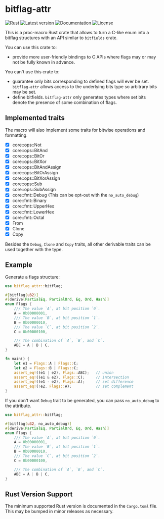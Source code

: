 # bitflag-attr

[![Rust](https://github.com/GrayJack/bitflag-attr/workflows/Check/badge.svg)](https://github.com/GrayJack/bitflag-attr/actions)
[![Latest version](https://img.shields.io/crates/v/bitflag-attr.svg)](https://crates.io/crates/bitflag-attr)
[![Documentation](https://docs.rs/bitflag-attr/badge.svg)](https://docs.rs/bitflag-attr)
![License](https://img.shields.io/crates/l/bitflag-attr.svg)

This is a proc-macro Rust crate that allows to turn a C-like enum into a bitflag structures with an API similar to `bitfields` crate.

You can use this crate to:

- provide more user-friendly bindings to C APIs where flags may or may not be fully known in advance.

You can't use this crate to:

- guarantee only bits corresponding to defined flags will ever be set. `bitflag-attr` allows access to the underlying bits type so arbitrary bits may be set.
- define bitfields. `bitflag-attr` only generates types where set bits denote the presence of some combination of flags.

## Implemented traits

The macro will also implement some traits for bitwise operations and formatting.

- [X] core::ops::Not
- [X] core::ops::BitAnd
- [X] core::ops::BitOr
- [X] core::ops::BitXor
- [X] core::ops::BitAndAssign
- [X] core::ops::BitOrAssign
- [X] core::ops::BitXorAssign
- [X] core::ops::Sub
- [X] core::ops::SubAssign
- [X] core::fmt::Debug (This can be opt-out with the `no_auto_debug`)
- [X] core::fmt::Binary
- [X] core::fmt::UpperHex
- [X] core::fmt::LowerHex
- [X] core::fmt::Octal
- [X] From
- [X] Clone
- [X] Copy

Besides the `Debug`, `Clone` and `Copy` traits, all other derivable traits can be used together with the type.

## Example

Generate a flags structure:

```rust
use bitflag_attr::bitflag;

#[bitflag(u32)]
#[derive(PartialEq, PartialOrd, Eq, Ord, Hash)]
enum Flags {
    /// The value `A`, at bit position `0`.
    A = 0b00000001,
    /// The value `B`, at bit position `1`.
    B = 0b00000010,
    /// The value `C`, at bit position `2`.
    C = 0b00000100,

    /// The combination of `A`, `B`, and `C`.
    ABC = A | B | C,
}

fn main() {
    let e1 = Flags::A | Flags::C;
    let e2 = Flags::B | Flags::C;
    assert_eq!((e1 | e2), Flags::ABC);   // union
    assert_eq!((e1 & e2), Flags::C);     // intersection
    assert_eq!((e1 - e2), Flags::A);     // set difference
    assert_eq!(!e2, Flags::A);           // set complement
}
```

If you don't want `Debug` trait to be generated, you can pass `no_auto_debug` to the attribute.

```rust
use bitflag_attr::bitflag;

#[bitflag(u32, no_auto_debug)]
#[derive(PartialEq, PartialOrd, Eq, Ord, Hash)]
enum Flags {
    /// The value `A`, at bit position `0`.
    A = 0b00000001,
    /// The value `B`, at bit position `1`.
    B = 0b00000010,
    /// The value `C`, at bit position `2`.
    C = 0b00000100,

    /// The combination of `A`, `B`, and `C`.
    ABC = A | B | C,
}
```


## Rust Version Support

The minimum supported Rust version is documented in the `Cargo.toml` file.
This may be bumped in minor releases as necessary.